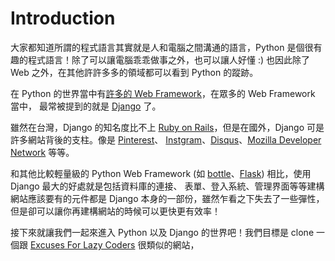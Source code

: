 # Introduction

大家都知道所謂的程式語言其實就是人和電腦之間溝通的語言，Python 是個很有趣的程式語言！除了可以讓電腦乖乖做事之外，也可以讓人好懂 :) 也因此除了 Web 之外，在其他許許多多的領域都可以看到 Python 的蹤跡。

在 Python 的世界當中有[許多的 Web Framework](https://wiki.python.org/moin/WebFrameworks)，在眾多的 Web Framework 當中，
最常被提到的就是 [Django](https://www.djangoproject.com/) 了。

雖然在台灣，Django 的知名度比不上 [Ruby on Rails](http://rubyonrails.org/)，但是在國外，Django 可是許多網站背後的支柱。像是 [Pinterest](http://www.pinterest.com/)、
[Instgram](http://instagram.com/)、[Disqus](http://disqus.com/)、[Mozilla Developer Network](https://developer.mozilla.org/) 等等。

和其他比較輕量級的 Python Web Framework (如 [bottle](http://bottlepy.org/)、[Flask](http://flask.pocoo.org)) 相比，使用 Django 最大的好處就是包括資料庫的連接、
表單、登入系統、管理界面等等建構網站應該要有的元件都是 Django 本身的一部份，雖然乍看之下失去了一些彈性，但是卻可以讓你再建構網站的時候可以更快更有效率！

接下來就讓我們一起來進入 Python 以及 Django 的世界吧！我們目標是 clone 一個跟 [Excuses For Lazy Coders](http://programmerexcuses.com) 很類似的網站，
